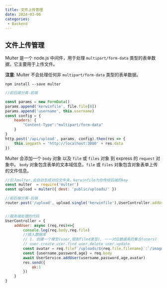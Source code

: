 ```yaml
---
title: 文件上传管理
date: 2024-03-06
categories: 
 - Backend
---
```



## 文件上传管理

Multer 是一个 node.js 中间件，用于处理 `multipart/form-data` 类型的表单数据，它主要用于上传文件。

**注意**: Multer 不会处理任何非 `multipart/form-data` 类型的表单数据。

```
npm install --save multer
```

```js
//前后端分离-前端

const params = new FormData()
params.append('kerwinfile', file.file[0])
params.append('username', this.username)
const config = {
	headers: {
		"Content-Type":"multipart/form-data"
	}
}
http.post('/api/upload', params, config).then(res => {
	this.imgpath = 'http://localhost:3000' + res.data
})	
```

Multer 会添加一个 `body` 对象 以及 `file` 或 `files` 对象 到 express 的 `request` 对象中。 `body` 对象包含表单的文本域信息，`file` 或 `files` 对象包含对象表单上传的文件信息。

```js
//引入multer,会自动生成对应文件夹，kerwinfile为你传给后端的key
const multer  = require('multer')
const upload = multer({ dest: 'public/uploads/' })

//前后端分离-后端
router.post('/upload', upload.single('kerwinfile'),UserController.addUser)


//服务端处理的代码
UserController = {
    addUser: async (req,res)=>{
        console.log(req.body,req.file)
        //插入数据库
        // 1. 创建一个模型(user,限制filed类型), 一一对应数据库的集合(users)
        // user.create user.find user.delete user.update
        const avatar = req.file?`/uploads/${req.file.filename}`:`/images/default.png`
        const {username,password,age} = req.body
        await UserService.addUser(username,password,age,avatar)
        res.send({
            ok:1
        })
    }
}
```

